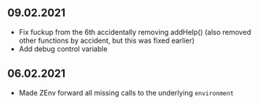 ## 09.02.2021

* Fix fuckup from the 6th accidentally removing addHelp() (also removed other functions by accident, but this was fixed earlier)
* Add debug control variable

## 06.02.2021

* Made ZEnv forward all missing calls to the underlying `environment`


